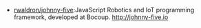 
* [rwaldron/johnny-five](https://github.com/rwaldron/johnny-five):JavaScript Robotics and IoT programming framework, developed at Bocoup. http://johnny-five.io